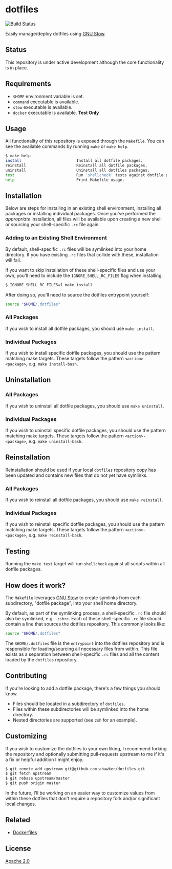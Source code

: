 # dotfiles

[![Build Status](https://travis-ci.org/ahawker/dotfiles.svg?branch=master)](https://travis-ci.org/ahawker/dotfiles)

Easily manage/deploy dotfiles using [GNU Stow](https://www.gnu.org/software/stow/).

## Status

This repository is under active development although the core functionality is in place.

## Requirements

* `$HOME` environment variable is set.
* `command` executable is available.
* `stow` executable is available.
* `docker` executable is available. **Test Only**

## Usage

All functionality of this repository is exposed through the `Makefile`. You can see the available commands by running `make` or `make help`.

```bash
$ make help
install                        Install all dotfile packages.
reinstall                      Reinstall all dotfile packages.
uninstall                      Uninstall all dotfiles packages.
test                           Run 'shellcheck' tests against dotfile packages.
help                           Print Makefile usage.
```

## Installation

Below are steps for installing in an existing shell environment, installing all packages or installing individual packages. Once you've performed the _appropriate_ installation, all files will be available upon creating a new shell or sourcing your shell-specific `.rc` file again.

### Adding to an Existing Shell Environment

By default, shell-specific `.rc` files will be symlinked into your home directory. If you have existing
`.rc` files that collide with these, installation will fail.

If you want to skip installation of these shell-specific files and use your own, you'll need to include the `IGNORE_SHELL_RC_FILES` flag when installing.

```bash
$ IGNORE_SHELL_RC_FILES=1 make install
```

After doing so, you'll need to source the dotfiles entrypoint yourself:

```bash
source "$HOME/.dotfiles"
```

### All Packages

If you wish to install all dotfile packages, you should use `make install`.

### Individual Packages

If you wish to install specific dotfile packages, you should use the pattern matching make targets. These
targets follow the pattern `<action>-<package>`, e.g. `make install-bash`.

## Uninstallation

### All Packages

If you wish to uninstall all dotfile packages, you should use `make uninstall`.

### Individual Packages

If you wish to uninstall specific dotfile packages, you should use the pattern matching make targets. These
targets follow the pattern `<action>-<package>`, e.g. `make uninstall-bash`.

## Reinstallation

Reinstallation should be used if your local `dotfiles` repository copy has been updated and contains new files that do not yet have symlinks.

### All Packages

If you wish to reinstall all dotfile packages, you should use `make reinstall`.

### Individual Packages

If you wish to reinstall specific dotfile packages, you should use the pattern matching make targets. These
targets follow the pattern `<action>-<package>`, e.g. `make reinstall-bash`.

## Testing

Running the `make test` target will run `shellcheck` against all scripts within all dotfile packages.

## How does it work?

The `Makefile` leverages [GNU Stow](https://www.gnu.org/software/stow/) to create symlinks from each subdirectory, "dotfile package", into your shell home directory.

By default, as part of the symlinking process, a shell-specific `.rc` file should also be symlinked, e.g. `.zshrc`. Each of these shell-specific `.rc` file should contain a line that sources the dotfiles repository. This commonly looks like:

```bash
source "$HOME/.dotfiles"
```

The `$HOME/.dotfiles` file is the `entrypoint` into the dotfiles repository and is responsible for loading/sourcing all necessary files from within. This file exists as a separation between shell-specific `.rc` files and all the content loaded by the `dotfiles` repository.

## Contributing

If you're looking to add a dotfile package, there's a few things you should know.

* Files should be located in a subdirectory of `dotfiles`.
* Files within these subdirectories will be symlinked into the home directory.
* Nested directories are supported (see `zsh` for an example).

## Customizing

If you wish to customize the dotfiles to your own liking, I recommend forking the repository and optionally submitting pull-requests upstream to me if it's a fix or helpful addition I might enjoy.

```bash
$ git remote add upstream git@github.com:ahawker/dotfiles.git
$ git fetch upstream
$ git rebase upstream/master
$ git push origin master
```

In the future, I'll be working on an easier way to customize values from within these dotfiles that don't require a repository fork and/or significant local changes.

## Related

* [Dockerfiles](https://github.com/ahawker/dockerfiles)

## License

[Apache 2.0](LICENSE)

